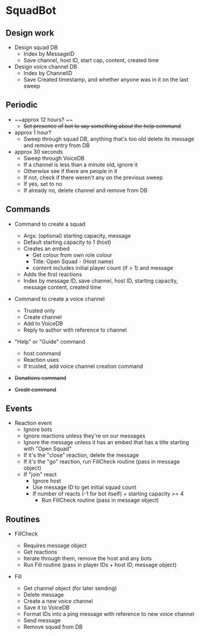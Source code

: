 # SquadBot
## Design work
* Design squad DB
    * Index by MessageID
    * Save channel, host ID, start cap, content, created time
* Design voice channel DB
    * Index by ChannelID
    * Save Created timestamp, and whether anyone was in it on the last sweep

## Periodic
* ~~approx 12 hours? ~~
    * ~~Set presence of bot to say something about the help command~~
* approx 1 hour? 
    * Sweep through squad DB, anything that's too old delete its message and remove entry from DB
* approx 30 seconds 
    * Sweep through VoiceDB
    * If a channel is less than a minute old, ignore it
    * Otherwise see if there are people in it
    * If not, check if there weren't any on the previous sweep
    * If yes, set to no
    * If already no, delete channel and remove from DB

## Commands
* Command to create a squad
    * Args: (optional) starting capacity, message
    * Default starting capacity to 1 (host)
    * Creates an embed 
        * Get colour from own role colour
        * Title: Open Squad - (Host name)
        * content includes initial player count (if > 1) and message
    * Adds the first reactions
    * Index by message ID, save channel, host ID, starting capacity, message content, created time

* Command to create a voice channel
    * Trusted only
    * Create channel
    * Add to VoiceDB
    * Reply to author with reference to channel

* "Help" or "Guide" command
    * host command
    * Reaction uses
    * If trusted, add voice channel creation command

* ~~Donations command~~

* ~~Credit command~~

## Events
* Reaction event
    * Ignore bots
    * Ignore reactions unless they're on our messages
    * Ignore the message unless it has an embed that has a title starting with "Open Squad"
    * If it's the "close" reaction, delete the message
    * If it's the "go" reaction, run FillCheck routine (pass in message object)
    * If "join" react
        * Ignore host
        * Use message ID to get initial squad count
        * If number of reacts (-1 for bot itself) + starting capacity >= 4
            * Run FillCheck routine (pass in message object)

## Routines
* FillCheck
    * Requires message object
    * Get reactions
    * Iterate through them, remove the host and any bots
    * Run Fill routine (pass in player IDs + host ID,  message object)

* Fill
    * Get channel object (for later sending)
    * Delete message
    * Create a new voice channel
    * Save it to VoiceDB
    * Format IDs into a ping message with reference to new voice channel
    * Send message
    * Remove squad from DB